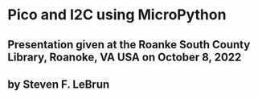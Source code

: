 # Pico and I2C using MicroPython
## Presentation given at the Roanke South County Library, Roanoke, VA USA on October 8, 2022
## by Steven F. LeBrun
